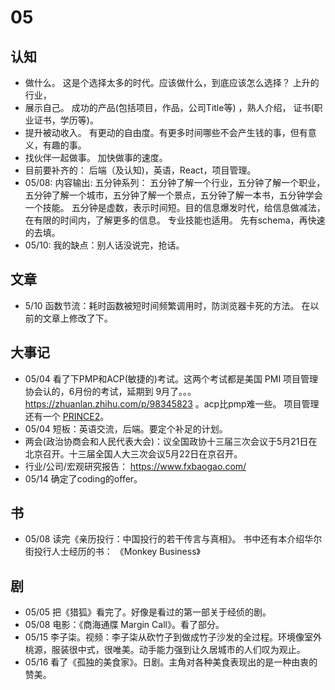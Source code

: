 # 05
## 认知
* 做什么。 这是个选择太多的时代。应该做什么，到底应该怎么选择？ 上升的行业，
* 展示自己。 成功的产品(包括项目，作品，公司Title等) ，熟人介绍， 证书(职业证书，学历等)。
* 提升被动收入。 有更动的自由度。有更多时间哪些不会产生钱的事，但有意义，有趣的事。
* 找伙伴一起做事。 加快做事的速度。
* 目前要补齐的： 后端（及认知)，英语，React，项目管理。
* 05/08: 内容输出: 五分钟系列： 五分钟了解一个行业，五分钟了解一个职业，五分钟了解一个城市，五分钟了解一个景点，五分钟了解一本书，五分钟学会一个技能。 五分钟是虚数，表示时间短。目的信息爆发时代，给信息做减法，在有限的时间内，了解更多的信息。 专业技能也适用。 先有schema，再快速的去填。
* 05/10: 我的缺点：别人话没说完，抢话。

## 文章
* 5/10 函数节流：耗时函数被短时间频繁调用时，防浏览器卡死的方法。 在以前的文章上修改了下。

## 大事记
* 05/04 看了下PMP和ACP(敏捷的)考试。这两个考试都是美国 PMI 项目管理协会认的，6月份的考试，延期到 9月了。。。 https://zhuanlan.zhihu.com/p/98345823  。acp比pmp难一些。 项目管理还有一个 [PRINCE2](https://baike.baidu.com/item/PRINCE2/4525398)。
* 05/04 短板：英语交流，后端。要定个补足的计划。
* 两会(政治协商会和人民代表大会)：议全国政协十三届三次会议于5月21日在北京召开。 ​​​​十三届全国人大三次会议5月22日在京召开。
* 行业/公司/宏观研究报告： https://www.fxbaogao.com/
* 05/14 确定了coding的offer。

## 书
* 05/08 读完《亲历投行：中国投行的若干传言与真相》。 书中还有本介绍华尔街投行人士经历的书： 《Monkey Business》

## 剧
* 05/05 把《猎狐》看完了。好像是看过的第一部关于经侦的剧。
* 05/08 电影：《商海通牒 Margin Call》。看了部分。
* 05/15 李子柒。视频：李子柒从砍竹子到做成竹子沙发的全过程。环境像室外桃源，服装很中式，很唯美。动手能力强到让久居城市的人们叹为观止。
* 05/16 看了《孤独的美食家》。日剧。主角对各种美食表现出的是一种由衷的赞美。